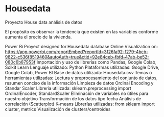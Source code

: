 # Housedata
Proyecto House data análisis de datos 

 El propósito es observar la tendencia que existen en las variables conforme aumenta el precio de la vivienda.

Power Bi Proyect designed for Housedata database
Online Visualization on: https://app.powerbi.com/reportEmbed?reportId=3f26fa92-f279-4bcb-9822-c536f8519460&autoAuth=true&ctid=92e84ceb-fbfd-47ab-be52-080c6b87953f
Importación y uso de librerías como Pandas, Google Colab, Scikit Learn
Lenguaje utilizado: Python 
Plataformas utilizadas: Google Drive, Google Colab, Power BI 
Base de datos utilizada: Housedata.csv 
Temas o herramientas utilizadas:
Lectura y preprocesamiento del conjunto de datos, resumen conciso de la información 
Limpieza de datos
Ordinal Encoding y Standar Scaler 
Librería utilizada: sklearn.preprocessing import OrdinalEncoder, StandardScaler
Eliminación de variables no útiles para nuestro objetivo
Transformación de los datos tipo fecha 
Análisis de correlación (Scatterplot)
K-means 
Librerías utilizadas: from sklearn import cluster, metrics
Visualización de clusters/centroides 
